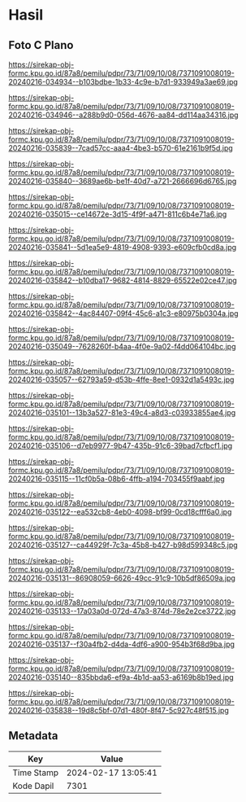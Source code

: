 # Hasil

## Foto C Plano

https://sirekap-obj-formc.kpu.go.id/87a8/pemilu/pdpr/73/71/09/10/08/7371091008019-20240216-034934--b103bdbe-1b33-4c9e-b7d1-933949a3ae69.jpg

https://sirekap-obj-formc.kpu.go.id/87a8/pemilu/pdpr/73/71/09/10/08/7371091008019-20240216-034946--a288b9d0-056d-4676-aa84-dd114aa34316.jpg

https://sirekap-obj-formc.kpu.go.id/87a8/pemilu/pdpr/73/71/09/10/08/7371091008019-20240216-035839--7cad57cc-aaa4-4be3-b570-61e2161b9f5d.jpg

https://sirekap-obj-formc.kpu.go.id/87a8/pemilu/pdpr/73/71/09/10/08/7371091008019-20240216-035840--3689ae6b-be1f-40d7-a721-2666696d6765.jpg

https://sirekap-obj-formc.kpu.go.id/87a8/pemilu/pdpr/73/71/09/10/08/7371091008019-20240216-035015--ce14672e-3d15-4f9f-a471-811c6b4e71a6.jpg

https://sirekap-obj-formc.kpu.go.id/87a8/pemilu/pdpr/73/71/09/10/08/7371091008019-20240216-035841--5d1ea5e9-4819-4908-9393-e609cfb0cd8a.jpg

https://sirekap-obj-formc.kpu.go.id/87a8/pemilu/pdpr/73/71/09/10/08/7371091008019-20240216-035842--b10dba17-9682-4814-8829-65522e02ce47.jpg

https://sirekap-obj-formc.kpu.go.id/87a8/pemilu/pdpr/73/71/09/10/08/7371091008019-20240216-035842--4ac84407-09f4-45c6-a1c3-e80975b0304a.jpg

https://sirekap-obj-formc.kpu.go.id/87a8/pemilu/pdpr/73/71/09/10/08/7371091008019-20240216-035049--7628260f-b4aa-4f0e-9a02-f4dd064104bc.jpg

https://sirekap-obj-formc.kpu.go.id/87a8/pemilu/pdpr/73/71/09/10/08/7371091008019-20240216-035057--62793a59-d53b-4ffe-8ee1-0932d1a5493c.jpg

https://sirekap-obj-formc.kpu.go.id/87a8/pemilu/pdpr/73/71/09/10/08/7371091008019-20240216-035101--13b3a527-81e3-49c4-a8d3-c03933855ae4.jpg

https://sirekap-obj-formc.kpu.go.id/87a8/pemilu/pdpr/73/71/09/10/08/7371091008019-20240216-035106--d7eb9977-9b47-435b-91c6-39bad7cfbcf1.jpg

https://sirekap-obj-formc.kpu.go.id/87a8/pemilu/pdpr/73/71/09/10/08/7371091008019-20240216-035115--11cf0b5a-08b6-4ffb-a194-703455f9aabf.jpg

https://sirekap-obj-formc.kpu.go.id/87a8/pemilu/pdpr/73/71/09/10/08/7371091008019-20240216-035122--ea532cb8-4eb0-4098-bf99-0cd18cfff6a0.jpg

https://sirekap-obj-formc.kpu.go.id/87a8/pemilu/pdpr/73/71/09/10/08/7371091008019-20240216-035127--ca44929f-7c3a-45b8-b427-b98d599348c5.jpg

https://sirekap-obj-formc.kpu.go.id/87a8/pemilu/pdpr/73/71/09/10/08/7371091008019-20240216-035131--86908059-6626-49cc-91c9-10b5df86509a.jpg

https://sirekap-obj-formc.kpu.go.id/87a8/pemilu/pdpr/73/71/09/10/08/7371091008019-20240216-035133--17a03a0d-072d-47a3-874d-78e2e2ce3722.jpg

https://sirekap-obj-formc.kpu.go.id/87a8/pemilu/pdpr/73/71/09/10/08/7371091008019-20240216-035137--f30a4fb2-d4da-4df6-a900-954b3f68d9ba.jpg

https://sirekap-obj-formc.kpu.go.id/87a8/pemilu/pdpr/73/71/09/10/08/7371091008019-20240216-035140--835bbda6-ef9a-4b1d-aa53-a6169b8b19ed.jpg

https://sirekap-obj-formc.kpu.go.id/87a8/pemilu/pdpr/73/71/09/10/08/7371091008019-20240216-035838--19d8c5bf-07d1-480f-8f47-5c927c48f515.jpg


## Metadata

| Key        | Value               |
| ---------- | ------------------- |
| Time Stamp | 2024-02-17 13:05:41 |
| Kode Dapil | 7301                |



